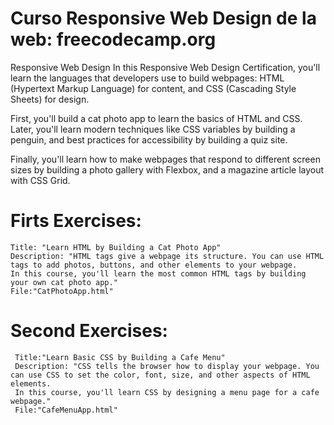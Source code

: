 # Curso Responsive Web Design de la web: freecodecamp.org

Responsive Web Design
In this Responsive Web Design Certification, you'll learn the languages that developers use to build webpages: HTML (Hypertext Markup Language) for content, and CSS (Cascading Style Sheets) for design.

First, you'll build a cat photo app to learn the basics of HTML and CSS. Later, you'll learn modern techniques like CSS variables by building a penguin, and best practices for accessibility by building a quiz site.

Finally, you'll learn how to make webpages that respond to different screen sizes by building a photo gallery with Flexbox, and a magazine article layout with CSS Grid.

# Firts Exercises: 
    Title: "Learn HTML by Building a Cat Photo App"
    Description: "HTML tags give a webpage its structure. You can use HTML tags to add photos, buttons, and other elements to your webpage.
    In this course, you'll learn the most common HTML tags by building your own cat photo app."
    File:"CatPhotoApp.html"

# Second Exercises:
     Title:"Learn Basic CSS by Building a Cafe Menu"
     Description: "CSS tells the browser how to display your webpage. You can use CSS to set the color, font, size, and other aspects of HTML elements.
     In this course, you'll learn CSS by designing a menu page for a cafe webpage."
     File:"CafeMenuApp.html"
    
